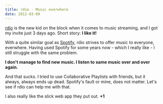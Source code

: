 ```yaml
---
title: rdio - Music everwhere
date: 2012-03-09
---
```


[rdio]() is the new kid on the block when it comes to music streaming, and I got my invite just 3 days ago. Short story: **I like it!**

With a quite similar goal as [Spotify](), rdio strives to offer music to everyone, everwhere. Having used Spotify for some years now - which I really like - I still struggle with the same problem.

**I don't manage to find new music. I listen to same music over and over again.**

And that sucks. I tried to use Collaborative Playlists with friends, but it always, always ends up dead. Spotify's fault or mine, does not matter. Let's see if rdio can help me with that.

I also really like the slick web app they put out. **+1**
